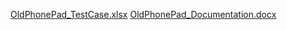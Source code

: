 [OldPhonePad_TestCase.xlsx](https://github.com/user-attachments/files/17322110/OldPhonePad_TestCase.xlsx)
[OldPhonePad_Documentation.docx](https://github.com/user-attachments/files/17322103/OldPhonePad_Documentation.docx)
